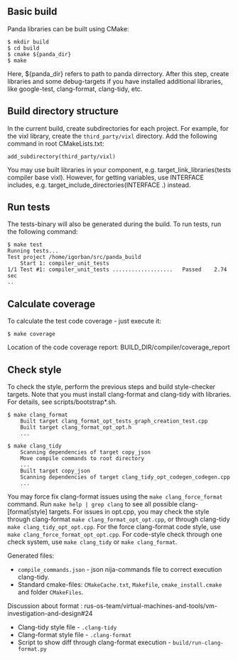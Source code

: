 ## Basic build

Panda libraries can be built using CMake:
```
$ mkdir build
$ cd build
$ cmake ${panda_dir}
$ make
```

Here, ${panda_dir} refers to  path to panda dirrectory.
After this step, create libraries and some debug-targets if you have installed additional libraries, like google-test, clang-format, clang-tidy, etc.

## Build directory structure

In the current build, create subdirectories for each project. For example, for the vixl library, create the `third_party/vixl` directory. Add the following command in root CMakeLists.txt:
```
add_subdirectory(third_party/vixl)
```
You may use built libraries in your component, e.g. target_link_libraries(tests compiler base vixl). However, for getting variables, use INTERFACE includes, e.g. target_include_directories(INTERFACE .) instead.

## Run tests

The tests-binary will also be generated during the build. To run tests, run the following command:
```
$ make test
Running tests...
Test project /home/igorban/src/panda_build
    Start 1: compiler_unit_tests
1/1 Test #1: compiler_unit_tests ...................   Passed    2.74 sec
..
```

## Calculate coverage

To calculate the test code coverage - just execute it:
```
$ make coverage
```
Location of the code coverage report: BUILD_DIR/compiler/coverage_report

## Check style 

To check the style, perform the previous steps and build style-checker targets. Note that you must install clang-format and clang-tidy with libraries. For details, see scripts/bootstrap*.sh.
```
$ make clang_format
    Built target clang_format_opt_tests_graph_creation_test.cpp
    Built target clang_format_opt_opt.h
    ...

$ make clang_tidy
    Scanning dependencies of target copy_json
    Move compile commands to root directory
    ...
    Built target copy_json
    Scanning dependencies of target clang_tidy_opt_codegen_codegen.cpp
    ...
```

You may force fix clang-format issues using the `make clang_force_format` command.
Run `make help | grep clang` to see all possible clang-[format|style] targets.
For issues in opt.cpp, you may check the style through clang-format `make clang_format_opt_opt.cpp`, or through clang-tidy `make clang_tidy_opt_opt.cpp`. For the force clang-format code style, use `make clang_force_format_opt_opt.cpp`.
For code-style check through one check system, use `make clang_tidy` or `make clang_format`.

Generated files: 
*  `compile_commands.json` - json nija-commands file to correct execution clang-tidy.
*  Standard cmake-files: `CMakeCache.txt`, `Makefile`, `cmake_install.cmake`  and folder `CMakeFiles`.


Discussion about format : rus-os-team/virtual-machines-and-tools/vm-investigation-and-design#24 
*  Clang-tidy style file - `.clang-tidy`
*  Clang-format style file - `.clang-format`
*  Script to show diff through clang-format execution - `build/run-clang-format.py`
